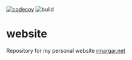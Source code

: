 
[![codecov](https://codecov.io/gh/rmargar/website/branch/main/graph/badge.svg)](https://codecov.io/gh/rmargar/website) ![build](https://github.com/rmargar/website/actions/workflows/deploy.yaml/badge.svg)
# website
Repository for my personal website [rmargar.net](http://rmargar.net)

